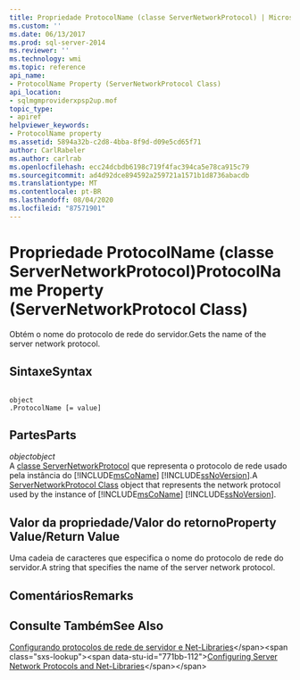 ```yaml
---
title: Propriedade ProtocolName (classe ServerNetworkProtocol) | Microsoft Docs
ms.custom: ''
ms.date: 06/13/2017
ms.prod: sql-server-2014
ms.reviewer: ''
ms.technology: wmi
ms.topic: reference
api_name:
- ProtocolName Property (ServerNetworkProtocol Class)
api_location:
- sqlmgmproviderxpsp2up.mof
topic_type:
- apiref
helpviewer_keywords:
- ProtocolName property
ms.assetid: 5894a32b-c2d8-4bba-8f9d-d09e5cd65f71
author: CarlRabeler
ms.author: carlrab
ms.openlocfilehash: ecc24dcbdb6198c719f4fac394ca5e78ca915c79
ms.sourcegitcommit: ad4d92dce894592a259721a1571b1d8736abacdb
ms.translationtype: MT
ms.contentlocale: pt-BR
ms.lasthandoff: 08/04/2020
ms.locfileid: "87571901"
---
```

# <a name="protocolname-property-servernetworkprotocol-class"></a><span data-ttu-id="771bb-102">Propriedade ProtocolName (classe ServerNetworkProtocol)</span><span class="sxs-lookup"><span data-stu-id="771bb-102">ProtocolName Property (ServerNetworkProtocol Class)</span></span>
  <span data-ttu-id="771bb-103">Obtém o nome do protocolo de rede do servidor.</span><span class="sxs-lookup"><span data-stu-id="771bb-103">Gets the name of the server network protocol.</span></span>  
  
## <a name="syntax"></a><span data-ttu-id="771bb-104">Sintaxe</span><span class="sxs-lookup"><span data-stu-id="771bb-104">Syntax</span></span>  
  
```  
  
object  
.ProtocolName [= value]  
```  
  
## <a name="parts"></a><span data-ttu-id="771bb-105">Partes</span><span class="sxs-lookup"><span data-stu-id="771bb-105">Parts</span></span>  
 <span data-ttu-id="771bb-106">*object*</span><span class="sxs-lookup"><span data-stu-id="771bb-106">*object*</span></span>  
 <span data-ttu-id="771bb-107">A [classe ServerNetworkProtocol](servernetworkprotocol-class.md) que representa o protocolo de rede usado pela instância do [!INCLUDE[msCoName](../../../includes/msconame-md.md)] [!INCLUDE[ssNoVersion](../../../includes/ssnoversion-md.md)].</span><span class="sxs-lookup"><span data-stu-id="771bb-107">A [ServerNetworkProtocol Class](servernetworkprotocol-class.md) object that represents the network protocol used by the instance of [!INCLUDE[msCoName](../../../includes/msconame-md.md)] [!INCLUDE[ssNoVersion](../../../includes/ssnoversion-md.md)].</span></span>  
  
## <a name="property-valuereturn-value"></a><span data-ttu-id="771bb-108">Valor da propriedade/Valor do retorno</span><span class="sxs-lookup"><span data-stu-id="771bb-108">Property Value/Return Value</span></span>  
 <span data-ttu-id="771bb-109">Uma cadeia de caracteres que especifica o nome do protocolo de rede do servidor.</span><span class="sxs-lookup"><span data-stu-id="771bb-109">A string that specifies the name of the server network protocol.</span></span>  
  
## <a name="remarks"></a><span data-ttu-id="771bb-110">Comentários</span><span class="sxs-lookup"><span data-stu-id="771bb-110">Remarks</span></span>  
  
## <a name="see-also"></a><span data-ttu-id="771bb-111">Consulte Também</span><span class="sxs-lookup"><span data-stu-id="771bb-111">See Also</span></span>  
 <span data-ttu-id="771bb-112">[Configurando protocolos de rede de servidor e Net-Libraries](https://msdn.microsoft.com/library/ms177485\(v=sql.100\).aspx)</span><span class="sxs-lookup"><span data-stu-id="771bb-112">[Configuring Server Network Protocols and Net-Libraries](https://msdn.microsoft.com/library/ms177485\(v=sql.100\).aspx)</span></span>  
  
  

